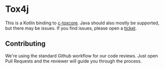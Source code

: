 # Tox4j

This is a Kotlin binding to [c-toxcore](https://github.com/TokTok/c-toxcore).
Java should also mostly be supported, but there may be issues. If you find
issues, please open a [ticket](https://github.com/TokTok/jvm-toxcore-c/issues).

## Contributing

We're using the standard Github workflow for our code reviews. Just open Pull
Requests and the reviewer will guide you through the process.
